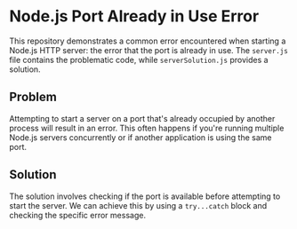 # Node.js Port Already in Use Error

This repository demonstrates a common error encountered when starting a Node.js HTTP server: the error that the port is already in use.  The `server.js` file contains the problematic code, while `serverSolution.js` provides a solution.

## Problem

Attempting to start a server on a port that's already occupied by another process will result in an error. This often happens if you're running multiple Node.js servers concurrently or if another application is using the same port.

## Solution

The solution involves checking if the port is available before attempting to start the server.  We can achieve this by using a `try...catch` block and checking the specific error message.